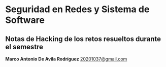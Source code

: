 # Seguridad en Redes y Sistema de Software
## Notas de Hacking de los retos resueltos durante el semestre

**Marco Antonio De Avila Rodríguez**
20201037@gmail.com

